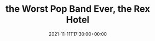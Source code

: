 ---
templateKey: event
guid: B41B36C0-A29A-A4C6-6C94-F8B7E7B3F9B6
date: 2021-11-11T17:30:00+00:00
eventTime: '5:30pm'
title: the Worst Pop Band Ever, the Rex Hotel
artist: the Worst Pop Band Ever
city: Toronto
venue: the Rex Hotel
group: The Worst Pop Band Ever
---